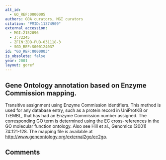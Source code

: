 ```yaml
---
alt_id: 
  - GO_REF:0000005
authors: GOA curators, MGI curators
citation: "PMID:11374909"
external_accession: 
  - MGI:2152096
  - J:72245
  - ZFIN:ZDB-PUB-031118-3
  - SGD_REF:S000124037
id: "GO_REF:0000003"
is_obsolete: false
year: 2001
layout: goref
---
```


## Gene Ontology annotation based on Enzyme Commission mapping.

Transitive assignment using Enzyme Commission identifiers. This method is used for any database entry, such as a protein record in UniProtKB or TrEMBL, that has had an Enzyme Commission number assigned. The corresponding GO term is determined using the EC cross-references in the GO molecular function ontology. Also see Hill et al., Genomics (2001) 74:121-128. The mapping file is available at http://www.geneontology.org/external2go/ec2go.

## Comments


